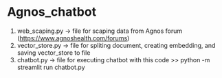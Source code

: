 # Agnos_chatbot

1. web_scaping.py -> file for scaping data from Agnos forum (https://www.agnoshealth.com/forums)
2. vector_store.py -> file for spliting document, creating embedding, and saving vector_store to file
3. chatbot.py -> file for executing chatbot with this code >> python -m streamlit run chatbot.py  

